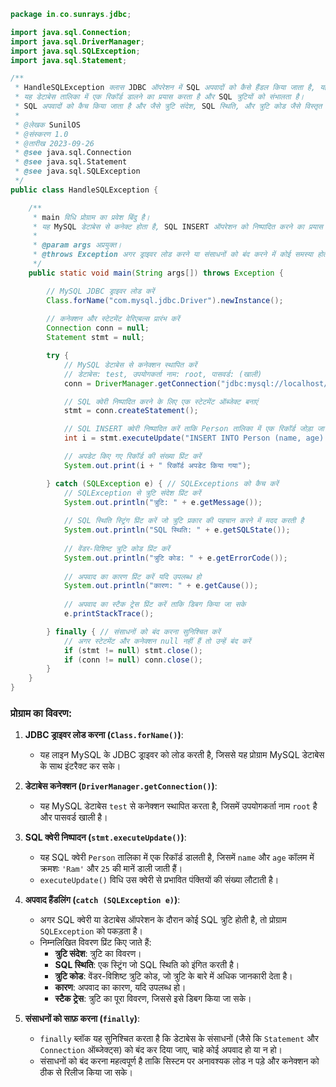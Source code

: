 ```java
package in.co.sunrays.jdbc;

import java.sql.Connection;
import java.sql.DriverManager;
import java.sql.SQLException;
import java.sql.Statement;

/**
 * HandleSQLException क्लास JDBC ऑपरेशन में SQL अपवादों को कैसे हैंडल किया जाता है, यह प्रदर्शित करता है।
 * यह डेटाबेस तालिका में एक रिकॉर्ड डालने का प्रयास करता है और SQL त्रुटियों को संभालता है।
 * SQL अपवादों को कैच किया जाता है और जैसे त्रुटि संदेश, SQL स्थिति, और त्रुटि कोड जैसे विस्तृत जानकारी प्रदर्शित की जाती है।
 * 
 * @लेखक SunilOS
 * @संस्करण 1.0
 * @तारीख 2023-09-26
 * @see java.sql.Connection
 * @see java.sql.Statement
 * @see java.sql.SQLException
 */
public class HandleSQLException {

    /**
     * main विधि प्रोग्राम का प्रवेश बिंदु है।
     * यह MySQL डेटाबेस से कनेक्ट होता है, SQL INSERT ऑपरेशन को निष्पादित करने का प्रयास करता है, और SQLExceptions को संभालता है।
     * 
     * @param args अप्रयुक्त।
     * @throws Exception अगर ड्राइवर लोड करने या संसाधनों को बंद करने में कोई समस्या होती है।
     */
    public static void main(String args[]) throws Exception {

        // MySQL JDBC ड्राइवर लोड करें
        Class.forName("com.mysql.jdbc.Driver").newInstance();
        
        // कनेक्शन और स्टेटमेंट वेरिएबल्स प्रारंभ करें
        Connection conn = null;
        Statement stmt = null;

        try {
            // MySQL डेटाबेस से कनेक्शन स्थापित करें
            // डेटाबेस: test, उपयोगकर्ता नाम: root, पासवर्ड: (खाली)
            conn = DriverManager.getConnection("jdbc:mysql://localhost/test", "root", "");

            // SQL क्वेरी निष्पादित करने के लिए एक स्टेटमेंट ऑब्जेक्ट बनाएं
            stmt = conn.createStatement();

            // SQL INSERT क्वेरी निष्पादित करें ताकि Person तालिका में एक रिकॉर्ड जोड़ा जा सके
            int i = stmt.executeUpdate("INSERT INTO Person (name, age) VALUES ('Ram', 25)");

            // अपडेट किए गए रिकॉर्ड की संख्या प्रिंट करें
            System.out.print(i + " रिकॉर्ड अपडेट किया गया");

        } catch (SQLException e) { // SQLExceptions को कैच करें
            // SQLException से त्रुटि संदेश प्रिंट करें
            System.out.println("त्रुटि: " + e.getMessage());
            
            // SQL स्थिति स्ट्रिंग प्रिंट करें जो त्रुटि प्रकार की पहचान करने में मदद करती है
            System.out.println("SQL स्थिति: " + e.getSQLState());
            
            // वेंडर-विशिष्ट त्रुटि कोड प्रिंट करें
            System.out.println("त्रुटि कोड: " + e.getErrorCode());
            
            // अपवाद का कारण प्रिंट करें यदि उपलब्ध हो
            System.out.println("कारण: " + e.getCause());
            
            // अपवाद का स्टैक ट्रेस प्रिंट करें ताकि डिबग किया जा सके
            e.printStackTrace();

        } finally { // संसाधनों को बंद करना सुनिश्चित करें
            // अगर स्टेटमेंट और कनेक्शन null नहीं हैं तो उन्हें बंद करें
            if (stmt != null) stmt.close();
            if (conn != null) conn.close();
        }
    }
}
```

### प्रोग्राम का विवरण:

1. **JDBC ड्राइवर लोड करना (`Class.forName()`)**:
   - यह लाइन MySQL के JDBC ड्राइवर को लोड करती है, जिससे यह प्रोग्राम MySQL डेटाबेस के साथ इंटरैक्ट कर सके।

2. **डेटाबेस कनेक्शन (`DriverManager.getConnection()`)**:
   - यह MySQL डेटाबेस `test` से कनेक्शन स्थापित करता है, जिसमें उपयोगकर्ता नाम `root` है और पासवर्ड खाली है।

3. **SQL क्वेरी निष्पादन (`stmt.executeUpdate()`)**:
   - यह SQL क्वेरी `Person` तालिका में एक रिकॉर्ड डालती है, जिसमें `name` और `age` कॉलम में क्रमशः `'Ram'` और `25` की मानें डाली जाती हैं।
   - `executeUpdate()` विधि उस क्वेरी से प्रभावित पंक्तियों की संख्या लौटाती है।

4. **अपवाद हैंडलिंग (`catch (SQLException e)`)**:
   - अगर SQL क्वेरी या डेटाबेस ऑपरेशन के दौरान कोई SQL त्रुटि होती है, तो प्रोग्राम `SQLException` को पकड़ता है।
   - निम्नलिखित विवरण प्रिंट किए जाते हैं:
     - **त्रुटि संदेश**: त्रुटि का विवरण।
     - **SQL स्थिति**: एक स्ट्रिंग जो SQL स्थिति को इंगित करती है।
     - **त्रुटि कोड**: वेंडर-विशिष्ट त्रुटि कोड, जो त्रुटि के बारे में अधिक जानकारी देता है।
     - **कारण**: अपवाद का कारण, यदि उपलब्ध हो।
     - **स्टैक ट्रेस**: त्रुटि का पूरा विवरण, जिससे इसे डिबग किया जा सके।

5. **संसाधनों को साफ़ करना (`finally`)**:
   - `finally` ब्लॉक यह सुनिश्चित करता है कि डेटाबेस के संसाधनों (जैसे कि `Statement` और `Connection` ऑब्जेक्ट्स) को बंद कर दिया जाए, चाहे कोई अपवाद हो या न हो।
   - संसाधनों को बंद करना महत्वपूर्ण है ताकि सिस्टम पर अनावश्यक लोड न पड़े और कनेक्शन को ठीक से रिलीज किया जा सके।
